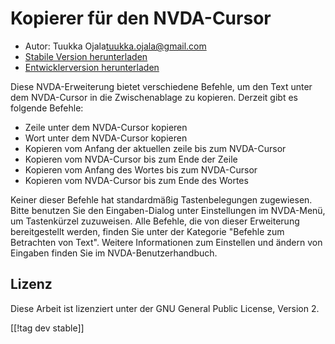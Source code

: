 # Kopierer für den NVDA-Cursor #

* Autor: Tuukka Ojala<tuukka.ojala@gmail.com>
* [Stabile Version herunterladen][1]
* [Entwicklerversion herunterladen][2]

Diese NVDA-Erweiterung bietet verschiedene Befehle, um den Text unter dem
NVDA-Cursor in die Zwischenablage zu kopieren. Derzeit gibt es folgende
Befehle:

* Zeile unter dem NVDA-Cursor kopieren
* Wort unter dem NVDA-Cursor kopieren
* Kopieren vom Anfang der aktuellen zeile bis zum NVDA-Cursor
* Kopieren vom NVDA-Cursor bis zum Ende der Zeile
* Kopieren vom Anfang des Wortes bis zum NVDA-Cursor
* Kopieren vom NVDA-Cursor bis zum Ende des Wortes

Keiner dieser Befehle hat standardmäßig Tastenbelegungen zugewiesen. Bitte
benutzen Sie den Eingaben-Dialog unter Einstellungen im NVDA-Menü, um
Tastenkürzel  zuzuweisen. Alle Befehle, die von dieser Erweiterung
bereitgestellt werden, finden Sie unter der Kategorie "Befehle zum
Betrachten von Text". Weitere Informationen zum Einstellen und ändern von
Eingaben finden Sie im NVDA-Benutzerhandbuch.

## Lizenz

Diese Arbeit ist lizenziert unter der GNU General Public License, Version 2.

[[!tag dev stable]]

[1]: https://addons.nvda-project.org/files/get.php?file=rccp

[2]: https://addons.nvda-project.org/files/get.php?file=rccp-dev
